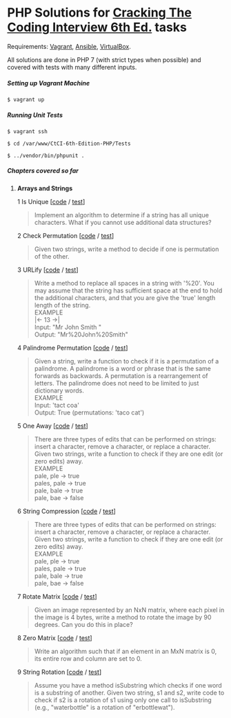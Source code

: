 # PHP Solutions for [Cracking The Coding Interview 6th Ed.](http://www.crackingthecodinginterview.com/) tasks

Requirements: [Vagrant](https://www.vagrantup.com/), [Ansible](https://www.ansible.com/), [VirtualBox](https://www.virtualbox.org/).

All solutions are done in PHP 7 (with strict types when possible) and covered with tests with many different inputs. 

##### Setting up Vagrant Machine
    $ vagrant up

##### Running Unit Tests
    $ vagrant ssh
    
    $ cd /var/www/CtCI-6th-Edition-PHP/Tests
    
    $ ../vendor/bin/phpunit .
    
##### Chapters covered so far
1) **Arrays and Strings**
    
    1 Is Unique [[code](Src/Chapter01_ArraysAndStrings/Question01_IsUnique.php) / [test](Tests/Chapter01_ArraysAndStrings/Question01_IsUniqueTest.php)]
    > Implement an algorithm to determine if a string has all unique characters. What if you cannot use additional data structures?
    
    2 Check Permutation [[code](Src/Chapter01_ArraysAndStrings/Question02_CheckPermutation.php) / [test](Tests/Chapter01_ArraysAndStrings/Question02_CheckPermutationTest.php)]
    > Given two strings, write a method to decide if one is permutation of the other.
    
    3 URLify [[code](Src/Chapter01_ArraysAndStrings/Question03_URLify.php) / [test](Tests/Chapter01_ArraysAndStrings/Question03_URLifyTest.php)]
    > Write a method to replace all spaces in a string with '%20'. You may assume that the string has sufficient space at the end to hold the additional characters, and that you are give the 'true' length length of the string.  
    EXAMPLE  
            |<-   13  ->|  
    Input: "Mr John Smith    "  
    Output: "Mr%20John%20Smith"
    
    4 Palindrome Permutation [[code](Src/Chapter01_ArraysAndStrings/Question04_PalindromePermutation.php) / [test](Tests/Chapter01_ArraysAndStrings/Question04_PalindromePermutationTest.php)]
    > Given a string, write a function to check if it is a permutation of a palindrome. A palindrome is a word or phrase that is the same forwards as backwards. A permutation is a rearrangement of letters. The palindrome does not need to be limited to just dictionary words.  
    EXAMPLE  
    Input: 'tact coa'  
    Output: True (permutations: 'taco cat')
    
    5 One Away [[code](Src/Chapter01_ArraysAndStrings/Question05_OneAway.php) / [test](Tests/Chapter01_ArraysAndStrings/Question05_OneAwayTest.php)]
    > There are three types of edits that can be performed on strings: insert a character, remove a character, or replace a character. Given two strings, write a function to check if they are one edit (or zero edits) away.  
    EXAMPLE  
    pale, ple -> true  
    pales, pale -> true  
    pale, bale -> true  
    pale, bae -> false
    
    6 String Compression [[code](Src/Chapter01_ArraysAndStrings/Question06_StringCompression.php) / [test](Tests/Chapter01_ArraysAndStrings/Question06_StringCompressionTest.php)]
    > There are three types of edits that can be performed on strings: insert a character, remove a character, or replace a character. Given two strings, write a function to check if they are one edit (or zero edits) away.  
    EXAMPLE  
    pale, ple -> true  
    pales, pale -> true  
    pale, bale -> true  
    pale, bae -> false
    
    7 Rotate Matrix [[code](Src/Chapter01_ArraysAndStrings/Question07_RotateMatrix.php) / [test](Tests/Chapter01_ArraysAndStrings/Question07_RotateMatrixTest.php)]
    > Given an image represented by an NxN matrix, where each pixel in the image is 4 bytes, write a method to rotate the image by 90 degrees. Can you do this in place?
    
    8 Zero Matrix [[code](Src/Chapter01_ArraysAndStrings/Question08_ZeroMatrix.php) / [test](Tests/Chapter01_ArraysAndStrings/Question08_ZeroMatrixTest.php)]
    > Write an algorithm such that if an element in an MxN matrix is 0, its entire row and column are set to 0.
    
    9 String Rotation [[code](Src/Chapter01_ArraysAndStrings/Question09_StringRotation.php) / [test](Tests/Chapter01_ArraysAndStrings/Question09_StringRotationTest.php)]
    > Assume you have a method isSubstring which checks if one word is a substring of another. Given two string, s1 and s2, write code to check if s2 is a rotation of s1 using only one call to isSubstring (e.g., "waterbottle" is a rotation of "erbottlewat").
    